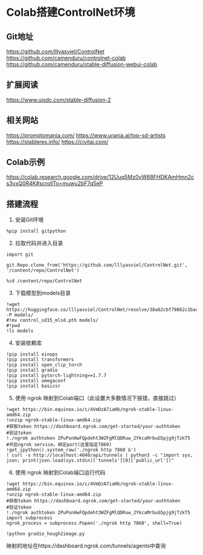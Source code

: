 # Colab搭建ControlNet环境
## Git地址
https://github.com/lllyasviel/ControlNet
https://github.com/camenduru/controlnet-colab
https://github.com/camenduru/stable-diffusion-webui-colab
## 扩展阅读
https://www.uisdc.com/stable-diffusion-2
## 相关网站
https://promptomania.com/
https://www.urania.ai/top-sd-artists
https://stableres.info/
https://civitai.com/
## Colab示例
https://colab.research.google.com/drive/12Uuq5Mz0vW68FHDKAmHmn2cs3vxQ0R4K#scrollTo=muwu2bF7q5eP
## 搭建流程
1. 安装Git环境
```
%pip install gitpython
```
2. 拉取代码并进入目录
```
import git

git.Repo.clone_from('https://github.com/lllyasviel/ControlNet.git', '/content/repo/ControlNet')

%cd /content/repo/ControlNet
```
3. 下载模型到models目录
```
!wget https://huggingface.co/lllyasviel/ControlNet/resolve/38a62cbf79862c1bac73405ec8dc46133aee3e36/models/control_sd15_mlsd.pth -P models/
#!mv control_sd15_mlsd.pth models/
#!pwd
!ls models
```
4. 安装依赖库
```
!pip install einops
!pip install transformers
!pip install open_clip_torch
!pip install gradio
!pip install pytorch-lightning==1.7.7
!pip install omegaconf
!pip install basicsr
```
5. 使用 ngrok 映射到Colab端口（此设置大多数情况下报错，直接跳过）
```
!wget https://bin.equinox.io/c/4VmDzA7iaHb/ngrok-stable-linux-amd64.zip
!unzip ngrok-stable-linux-amd64.zip
#获取token https://dashboard.ngrok.com/get-started/your-authtoken
#验证token
!./ngrok authtoken 2PuPonHwFQpdeht3WZFgMlQDRuw_2YkcaMrbuG5pjg9jTzkT5
#开启ngrok service，绑定port(这里指定7860)
!get_ipython().system_raw('./ngrok http 7860 &')
! curl -s http://localhost:4040/api/tunnels | python3 -c "import sys, json; print(json.load(sys.stdin)['tunnels'][0]['public_url'])"
```
6. 使用 ngrok 映射到Colab端口运行代码
```
!wget https://bin.equinox.io/c/4VmDzA7iaHb/ngrok-stable-linux-amd64.zip
!unzip ngrok-stable-linux-amd64.zip
#获取token https://dashboard.ngrok.com/get-started/your-authtoken
#验证token
!./ngrok authtoken 2PuPonHwFQpdeht3WZFgMlQDRuw_2YkcaMrbuG5pjg9jTzkT5
import subprocess
ngrok_process = subprocess.Popen('./ngrok http 7860', shell=True)  

!python gradio_hough2image.py
```
映射的地址在https://dashboard.ngrok.com/tunnels/agents中查询